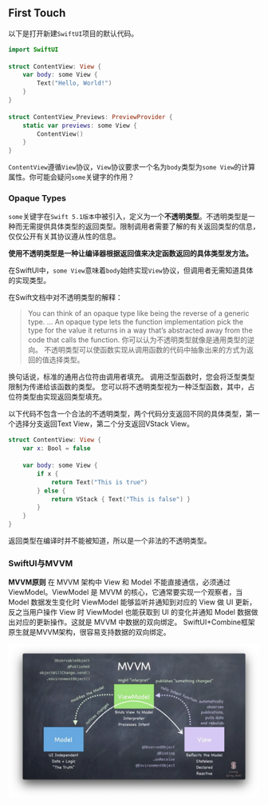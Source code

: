 ## First Touch

以下是打开新建`SwiftUI`项目的默认代码。

```swift
import SwiftUI

struct ContentView: View {
    var body: some View {
        Text("Hello, World!")
    }
}

struct ContentView_Previews: PreviewProvider {
    static var previews: some View {
        ContentView()
    }
}
```

`ContentView`遵循`View`协议，`View`协议要求一个名为`body`类型为`some View`的计算属性。你可能会疑问`some`关键字的作用？

### Opaque Types

`some`关键字在`Swift 5.1版本`中被引入，定义为一个**不透明类型**。不透明类型是一种而无需提供具体类型的返回类型。限制调用者需要了解的有关返回类型的信息，仅仅公开有关其协议遵从性的信息。

**使用不透明类型是一种让编译器根据返回值来决定函数返回的具体类型发方法。**

在SwiftUI中，`some View`意味着`body`始终实现`View`协议，但调用者无需知道具体的实现类型。

在Swift文档中对不透明类型的解释：

>  You can think of an opaque type like being the reverse of a generic type.
…
An opaque type lets the function implementation pick the type for the value it returns in a way that’s abstracted away from the code that calls the function.
你可以认为不透明类型就像是通用类型的逆向。
不透明类型可以使函数实现从调用函数的代码中抽象出来的方式为返回的值选择类型。

换句话说，标准的通用占位符由调用者填充。 调用泛型函数时，您会将泛型类型限制为传递给该函数的类型。 您可以将不透明类型视为一种泛型函数，其中，占位符类型由实现返回类型填充。


以下代码不包含一个合法的不透明类型，两个代码分支返回不同的具体类型，第一个选择分支返回Text View，第二个分支返回VStack View。
```swift
struct ContentView: View {
    var x: Bool = false
    
    var body: some View {
        if x {
            return Text("This is true")
        } else {
            return VStack { Text("This is false") }
        }
    }
}
```
返回类型在编译时并不能被知道，所以是一个非法的不透明类型。

### SwiftUI与MVVM

**MVVM原则**
在 MVVM 架构中 View 和 Model 不能直接通信，必须通过 ViewModel。ViewModel 是 MVVM 的核心，它通常要实现一个观察者，当 Model 数据发生变化时 ViewModel 能够监听并通知到对应的 View 做 UI 更新，反之当用户操作 View 时 ViewModel 也能获取到 UI 的变化并通知 Model 数据做出对应的更新操作。这就是 MVVM 中数据的双向绑定。
SwiftUI+Combine框架原生就是MVVM架构，很容易支持数据的双向绑定。

![](/resources/SwiftUI_MVVM.png)